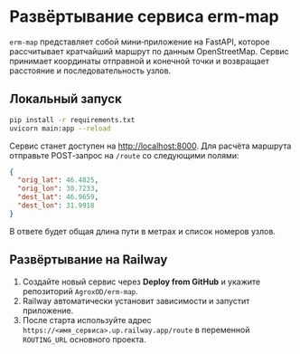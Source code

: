 <!-- Назначение файла: инструкция по запуску сервиса erm-map. -->

# Развёртывание сервиса erm-map

`erm-map` представляет собой мини‑приложение на FastAPI, которое рассчитывает кратчайший маршрут по данным OpenStreetMap. Сервис принимает координаты отправной и конечной точки и возвращает расстояние и последовательность узлов.

## Локальный запуск
```bash
pip install -r requirements.txt
uvicorn main:app --reload
```
Сервис станет доступен на <http://localhost:8000>. Для расчёта маршрута отправьте POST‑запрос на `/route` со следующими полями:
```json
{
  "orig_lat": 46.4825,
  "orig_lon": 30.7233,
  "dest_lat": 46.9659,
  "dest_lon": 31.9918
}
```
В ответе будет общая длина пути в метрах и список номеров узлов.

## Развёртывание на Railway
1. Создайте новый сервис через **Deploy from GitHub** и укажите репозиторий `AgroxOD/erm-map`.
2. Railway автоматически установит зависимости и запустит приложение.
3. После старта используйте адрес `https://<имя_сервиса>.up.railway.app/route` в переменной `ROUTING_URL` основного проекта.

